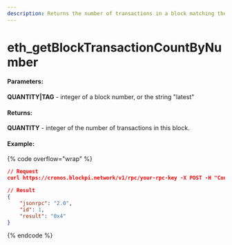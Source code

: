 ```yaml
---
description: Returns the number of transactions in a block matching the given block number.
---
```


# eth\_getBlockTransactionCountByNumber

#### **Parameters:**

**QUANTITY|TAG** - integer of a block number, or the string "latest"

#### **Returns:**

**QUANTITY** - integer of the number of transactions in this block.

#### Example:

{% code overflow="wrap" %}
```json
// Request
curl https://cronos.blockpi.network/v1/rpc/your-rpc-key -X POST -H "Content-Type: application/json" --data '{"jsonrpc":"2.0","method":"eth_getBlockTransactionCountByNumber","params":["latest"],"id":1}'

// Result
{
    "jsonrpc": "2.0",
    "id": 1,
    "result": "0x4"
}
```
{% endcode %}

